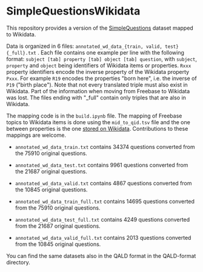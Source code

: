SimpleQuestionsWikidata
==========================

This repository provides a version of the [SimpleQuestions](https://research.fb.com/downloads/babi/) dataset mapped to Wikidata.

Data is organized in 6 files: `annotated_wd_data_{train, valid, test}{_full}.txt` .
Each file contains one example per line with the following format:
`subject [tab] property [tab] object [tab] question`, with `subject`, `property` and `object` being identifiers of Wikidata items or properties.
`Rxxx` property identifiers encode the inverse property of the Wikidata property `Pxxx`. For example `R19` encodes the properties "born here", i.e. the inverse of `P19` ("birth place"). Note that not every translated triple must also exist in Wikidata. Part of the information when moving from Freebase to Wikidata was lost. The files ending with "_full" contain only triples that are also in Wikidata.

The mapping code is in the `build.ipynb` file. The mapping of Freebase topics to Wikidata items is done using the `mid_to_qid.tsv` file and the one between properties is the one [stored on Wikidata](https://www.wikidata.org/wiki/Wikidata:WikiProject_Freebase/Mapping). Contributions to these mappings are welcome.

* `annotated_wd_data_train.txt` contains 34374 questions converted from the 75910 original questions.
* `annotated_wd_data_test.txt` contains 9961 questions converted from the 21687 original questions.
* `annotated_wd_data_valid.txt` contains 4867 questions converted from the 10845 original questions.

* `annotated_wd_data_train_full.txt` contains 14695 questions converted from the 75910 original questions.
* `annotated_wd_data_test_full.txt` contains 4249 questions converted from the 21687 original questions.
* `annotated_wd_data_valid_full.txt` contains 2013 questions converted from the 10845 original questions.

You can find the same datasets also in the QALD format in the QALD-format directory.
